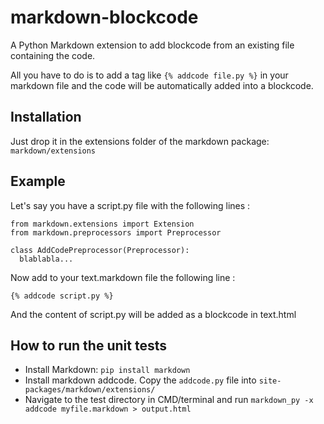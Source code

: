 # markdown-blockcode

A Python Markdown extension to add blockcode from an existing file containing the code.

All you have to do is to add a tag like `{% addcode file.py %}` in your markdown file and the code will be automatically added into a blockcode.

## Installation

Just drop it in the extensions folder of the markdown package: `markdown/extensions`

## Example

Let's say you have a script.py file with the following lines :

    from markdown.extensions import Extension
    from markdown.preprocessors import Preprocessor
    
    class AddCodePreprocessor(Preprocessor):
      blablabla...
  
  
Now add to your text.markdown file the following line :

    {% addcode script.py %}

And the content of script.py will be added as a blockcode in text.html


## How to run the unit tests

* Install Markdown: `pip install markdown`
* Install markdown addcode. Copy the `addcode.py` file into `site-packages/markdown/extensions/`
* Navigate to the test directory in CMD/terminal and run `markdown_py -x addcode myfile.markdown > output.html`

